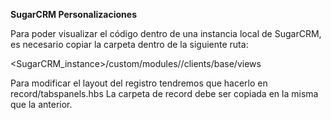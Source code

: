 <strong>SugarCRM Personalizaciones</strong>


Para poder visualizar el código dentro de una instancia local de SugarCRM, es necesario copiar la carpeta dentro de la siguiente ruta:

<SugarCRM_instance>/custom/modules/<Module>/clients/base/views

Para modificar el layout del registro tendremos que hacerlo en record/tabspanels.hbs
La carpeta de record debe ser copiada en la misma que la anterior.